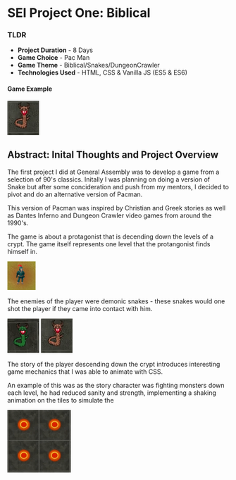 # SEI Project One: Biblical


### TLDR
- **Project Duration** - 8 Days
- **Game Choice** - Pac Man
- **Game Theme** - Biblical/Snakes/DungeonCrawler
- **Technologies Used** - HTML, CSS & Vanilla JS (ES5 & ES6)

#### Game Example

![TileVib](/assets/README-content/gameExample.gif)

## Abstract: Inital Thoughts and Project Overview

The first project I did at General Assembly was to develop a game from a selection of 90's classics. Initally I was planning on doing a version of Snake but after some concideration and push from my mentors, I decided to pivot and do an alternative version of Pacman. 

This version of Pacman was inspired by Christian and Greek stories as well as Dantes Inferno and Dungeon Crawler video games from around the 1990's.

The game is about a protagonist that is decending down the levels of a crypt. The game itself represents one level that the protangonist finds himself in. 

  ![Player](/assets/README-content/Player.png)

The enemies of the player were demonic snakes - these snakes would one shot the player if they came into contact with him.

  ![GreenSnake](/assets/README-content/greenSnake.gif) ![BrownSnake](/assets/README-content/brownSnake.gif)








The story of the player descending down the crypt introduces interesting game mechanics that I was able to animate with CSS. 

An example of this was as the story character was fighting monsters down each level, he had reduced sanity and strength, implementing a shaking animation on the tiles to simulate the 

  ![TileVib](/assets/README-content/Tile_Vibration.gif)